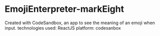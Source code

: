 # EmojiEnterpreter-markEight
Created with CodeSandbox, an app to see the meaning of an emoji when input.
technologies used: ReactJS
platform: codesanbox

